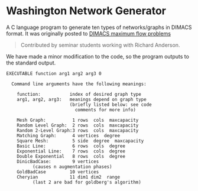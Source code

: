 Washington Network Generator
============================
A C language program to generate ten types of networks/graphs in DIMACS format.
It was originally posted to [DIMACS maximum flow problems](http://lpsolve.sourceforge.net/5.5/DIMACS_maxf.htm)

> Contributed by seminar students working with Richard Anderson. 

We have made a minor modification to the code, so the program outputs to the standard output.
  
```
EXECUTABLE function arg1 arg2 arg3 0

  Command line arguments have the following meanings: 
 
	function:           index of desired graph type
    arg1, arg2, arg3:   meanings depend on graph type
                        (briefly listed below: see code 
                          comments for more info) 

	Mesh Graph:          1 rows  cols  maxcapacity 
	Random Level Graph:  2 rows  cols  maxcapacity 
	Random 2-Level Graph:3 rows  cols  maxcapacity
	Matching Graph:      4 vertices  degree 
	Square Mesh:         5 side  degree  maxcapacity 
	Basic Line:          6 rows  cols  degree 
    Exponential Line:    7 rows  cols  degree 
    Double Exponential   8 rows  cols  degree
  	DinicBadCase:        9 vertices 
	      (causes n augmentation phases)                 
	GoldBadCase         10 vertices 
	Cheryian            11 dim1 dim2  range 
    	  (last 2 are bad for goldberg's algorithm) 
```
